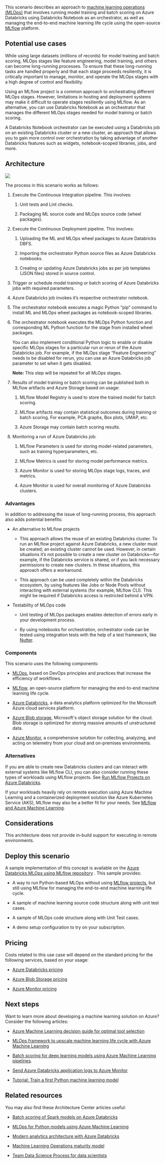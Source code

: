 This scenario describes an approach to [machine learning operations
(MLOps)](/azure/machine-learning/concept-model-management-and-deployment)
that involves running model training and batch scoring on Azure Databricks using
Databricks Notebook as an orchestrator, as well as managing the end-to-end
machine learning life cycle using the open-source
[MLflow](/azure/databricks/applications/mlflow/)
platform.

## Potential use cases

While using large datasets (millions of records) for model training and batch
scoring, MLOps stages like feature engineering, model training, and others can
become long-running processes. To ensure that these long-running tasks are
handled properly and that each stage proceeds resiliently, it is critically
important to manage, monitor, and operate the MLOps stages with a high degree of
control and flexibility.

Using an MLflow project is a common approach to orchestrating different MLOps
stages. However, limitations in hosting and deployment systems may make it
difficult to operate stages resiliently using MLflow. As an alternative, you can
use Databricks Notebook as an orchestrator that manages the different MLOps
stages needed for model training or batch scoring.

A Databricks Notebook orchestrator can be executed using a Databricks job on an
existing Databricks cluster or a new cluster, an approach that allows you to
gain more control over orchestration by taking advantage of another
Databricks features such as widgets, notebook-scoped libraries, jobs, and more.

## Architecture

![](_images/orchestrate-mlops-azure-databricks-01.jpg)

The process in this scenario works as follows:

1.  Execute the Continuous Integration pipeline. This involves:

    1.  Unit tests and Lint checks.

    2.  Packaging ML source code and MLOps source code (wheel packages).

2.  Execute the Continuous Deployment pipeline. This involves:

    1.  Uploading the ML and MLOps wheel packages to Azure Databricks DBFS.

    2.  Importing the orchestrator Python source files as Azure Databricks
        notebooks.

    3.  Creating or updating Azure Databricks jobs as per job templates (JSON
        files) stored in source control.

3.  Trigger or schedule model training or batch scoring of Azure Databricks jobs
    with required parameters.

4.  Azure Databricks job invokes it’s respective orchestrator notebook.

5.  The orchestrator notebook executes a magic Python “pip” command to install
    ML and MLOps wheel packages as notebook-scoped libraries.

6.  The orchestrator notebook executes the MLOps Python function and
    corresponding ML Python function for the stage from installed wheel
    packages.  
      
    You can also implement conditional Python logic to enable or disable
    specific MLOps stages for a particular run or rerun of the Azure Databricks
    job. For example, if the MLOps stage “Feature Engineering” needs to be
    disabled for rerun, you can use an Azure Databricks job parameter to set
    when it gets disabled.  
      
    **Note:** This step will be repeated for all MLOps stages.

7.  Results of model training or batch scoring can be published both in MLflow
    artifacts and Azure Storage based on usage:

    1.  MLflow Model Registry is used to store the trained model for batch
        scoring.

    2.  MLflow artifacts may contain statistical outcomes during training or
        batch scoring. For example, PCA graphs, Box plots, UMAP, etc.

    3.  Azure Storage may contain batch scoring results.

8.  Monitoring a run of Azure Databricks job:

    1.  MLflow Parameters is used for storing model-related parameters, such as
        training hyperparameters, etc.

    2.  MLflow Metrics is used for storing model performance metrics.

    3.  Azure Monitor is used for storing MLOps stage logs, traces, and metrics.

    4.  Azure Monitor is used for overall monitoring of Azure Databricks
        clusters.

### Advantages

In addition to addressing the issue of long-running process, this approach also
adds potential benefits:

-   An alternative to MLflow projects

    -   This approach allows the reuse of an existing Databricks cluster. To
        run an MLflow project against Azure Databricks, a new cluster must be
        created; an existing cluster cannot be used. However, in certain
        situations it’s not possible to create a new cluster on Databricks—for
        example, if the Databricks service is shared, or if you lack necessary
        permissions to create new clusters. In these situations, this approach
        offers a workaround.

    -   This approach can be used completely within the Databricks ecosystem, by
        using features like Jobs or Node Pools without interacting with
        external systems (for example, MLflow CLI). This might be required if
        Databricks access is restricted behind a VPN.

-   Testability of MLOps code

    -   Unit testing of MLOps packages enables detection of errors early in your
        development process.

    -   By using notebooks for orchestration, orchestrator code can be tested
        using integration tests with the help of a test framework, like
        [Nutter](https://github.com/microsoft/nutter).

### Components

This scenario uses the following components:

-   [MLOps](/azure/machine-learning/concept-model-management-and-deployment), based on DevOps principles and practices that increase the efficiency
    of workflows.

-   [MLflow](/azure/databricks/applications/mlflow/), an open-source platform for managing the end-to-end machine learning
    life cycle.

-   [Azure Databricks](/azure/databricks/scenarios/what-is-azure-databricks), a data analytics platform optimized for the Microsoft
    Azure cloud services platform.

-   [Azure Blob storage](/azure/storage/blobs/storage-blobs-overview), Microsoft's object storage solution for the cloud. Blob
    storage is optimized for storing massive amounts of unstructured data.

-   [Azure Monitor](/azure/azure-monitor/overview), a comprehensive solution for collecting, analyzing, and
    acting on telemetry from your cloud and on-premises environments.

### Alternatives

If you are able to create new Databricks clusters and can interact with external
systems like MLflow CLI, you can also consider running these types of workloads
using MLflow projects. See [Run MLflow Projects on Azure
Databricks](/azure/databricks/applications/mlflow/projects).

If your workloads heavily rely on remote execution using Azure Machine Learning
and a containerized deployment solution like Azure Kubernetes Service (AKS),
MLflow may also be a better fit for your needs. See [MLflow and Azure Machine
Learning](/azure/machine-learning/concept-mlflow#train-mlflow-projects).

## Considerations

This architecture does not provide in-build support for executing in remote
environments.

## Deploy this scenario

A sample implementation of this concept is available on the [Azure Databricks MLOps using MLflow repository](https://github.com/Azure-Samples/azure-databricks-mlops-mlflow)
. This sample provides:

-   A way to run Python-based MLOps without using [MLflow projects](https://mlflow.org/docs/latest/projects.html), but still
    using MLflow for managing the end-to-end machine learning life cycle.

-   A sample of machine learning source code structure along with unit test
    cases.

-   A sample of MLOps code structure along with Unit Test cases.

-   A demo setup configuration to try on your subscription.

## Pricing

Costs related to this use case will depend on the standard pricing for the
following services, based on your usage:

-   [Azure Databricks
    pricing](https://azure.microsoft.com/pricing/details/databricks/)

-   [Azure Blob Storage
    pricing](https://azure.microsoft.com/pricing/details/storage/blobs/)

-   [Azure Monitor
    pricing](https://azure.microsoft.com/pricing/details/monitor/)

## Next steps

Want to learn more about developing a machine learning solution on Azure?
Consider the following articles:

-   [Azure Machine Learning decision guide for optimal tool
    selection](/azure/architecture/example-scenario/mlops/aml-decision-tree)

-   [MLOps framework to upscale machine learning life cycle with Azure Machine
    Learning](/azure/architecture/example-scenario/mlops/mlops-technical-paper)

-   [Batch scoring for deep learning models using Azure Machine Learning
    pipelines](/azure/architecture/reference-architectures/ai/batch-scoring-deep-learning).

-   [Send Azure Databricks application logs to Azure
    Monitor](/azure/architecture/databricks-monitoring/application-logs)

-   [Tutorial: Train a first Python machine learning
    model](/azure/machine-learning/tutorial-1st-experiment-sdk-train)

## Related resources

You may also find these Architecture Center articles useful:

-   [Batch scoring of Spark models on Azure
    Databricks](/azure/architecture/reference-architectures/ai/batch-scoring-databricks)

-   [MLOps for Python models using Azure Machine
    Learning](/azure/architecture/reference-architectures/ai/mlops-python)

-   [Modern analytics architecture with Azure
    Databricks](/azure/architecture/solution-ideas/articles/azure-databricks-modern-analytics-architecture)

-   [Machine Learning Operations maturity
    model](/azure/architecture/example-scenario/mlops/mlops-maturity-model)

-   [Team Data Science Process for data
    scientists](/azure/architecture/data-science-process/team-data-science-process-for-data-scientists)
